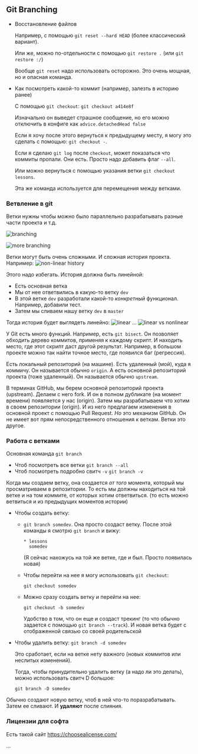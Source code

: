 ## Git Branching

- Восстановление файлов
  
  Например, c помощью `git reset --hard HEAD` (более классический вариант).

  Или же, можно по-отдельности с помощью `git restore .` (или `git restore :/`)

  Вообще `git reset` надо использовать осторожно. Это очень мощная, но и опасная команда.

- Как посмотреть какой-то коммит (например, залезть в историю ранее)

  С помощью `git checkout`:
  `git checkout a414e8f`

  Изначально он выведет страшное сообщение, но его можно отключить в конфиге как `advice.detachedHead false`

  Если я хочу после этого вернуться к предыдущему месту, я могу это сделать с помощью: `git checkout -`.

  Если я сделаю `git log` после `checkout`, может показаться что коммиты пропали. Они есть. Просто надо добавить флаг `--all`.

  Или можно вернуться с помощью указания ветки `git checkout lessons`.

  Эта же команда используется для перемещения между ветками.

### Ветвление в git

Ветки нужны чтобы можно было параллельно разрабатывать разные части проекта и т.д.

![branching](https://docs.wavemaker.com/learn/assets/images/branching-model-121bd320dd2f5972a5f6ce2fb19a3f4e.png)

![more branching](https://www.nobledesktop.com/image/gitresources/git-branches-merge.png)

Ветки могут быть очень сложными. И сложная история проекта. Например:
![non-linear history](https://blog.git-init.com/content/images/2023/11/Screenshot-2023-11-06-at-22.31.01.png)

Этого надо избегать. История должна быть линейной:
- Есть основная ветка
- Мы от нее ответвились в какую-то ветку `dev`
- В этой ветке `dev` разработали какой-то *конкретный* функционал. Например, добавили тест.
- Затем мы сливаем нашу ветку `dev` в `master`

Тогда история будет выглядеть линейно:
![linear](https://blog.danieljanus.pl/img/blog/merge-commit.svg)
...
![linear vs nonlinear](https://i.sstatic.net/ofmHX.png)

У Git есть много функций. Например, есть `git bisect`. Он позволяет обходить дерево коммитов, применяя к каждому скрипт. И находить место, где этот скрипт даст другой результат. Например, в большом проекте можно так найти точное место, где появился баг (регрессия).




Есть локальный репозиторий (на машине).
Есть удаленный (мой), куда я коммичу. Он называется обычно `origin`.
А есть основной репозиторий проекта (тоже удаленный). Он называется обычно `upstream`.

В терминах GitHub, мы берем основной репозиторий проекта (upstream). Делаем с него fork. 
И он в полном дубликате (на момент времени) появляется у нас (origin).
Затем мы разрабатываем что хотим в своем репозитории (origin).
И из него предлагаем изменения в основной проект с помощью Pull Request.
*Но* это механизм GitHub. Он не имеет вот прям непосредственного отношения к веткам. Ветки это другое.


### Работа с ветками

Основная команда `git branch`
- Чтоб посмотреть все ветки `git branch --all`
- Чтоб посмотреть подробно свитч `-v` `git branch -v`

Когда мы создаем ветку, она создается *от того* момента, который мы просматриваем в репозитории.
То есть мы должны находиться на той ветке и на том коммите, от которых хотим ответвиться.
(то есть можно ветвиться и из предыдущих моментов истории)

- Чтобы создать ветку:
  - `git branch somedev`. Она просто создаст ветку.
    После этой команды я смотрю `git branch` и вижу:
    ```
    * lessons
      somedev
    ```
    (Я сейчас нахожусь на той же ветке, где и был. Просто появилась новая)
  
  - Чтобы перейти на нее я могу использовать `git checkout`:
    
    `git checkout somedev`
  
  - Можно сразу создать ветку и перейти на нее:
    
    `git checkout -b somedev`

    Удобство в том, что он еще и создаст трекинг (то что обычно задается с помощью `git branch --track`).
    И новая ветка будет с отображенной связью со своей родительской

- Чтобы удалить ветку:
  `git branch -d somedev`

  Это сработает, если на ветке нету важного (новых коммитов или неслитых изменений).

  Тогда, чтобы принудительно удалить ветку (а надо ли это делать),
  можно использовать свитч D большое:

  `git branch -D somedev`


Обычно создают новую ветку, чтоб в ней что-то поразрабатывать.
Затем ее сливают. И **удаляют** после слияния.


### Лицензии для софта

Есть такой сайт https://choosealicense.com/

...